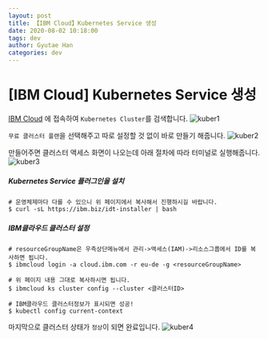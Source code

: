 ```yaml
---
layout: post
title: 【IBM Cloud】Kubernetes Service 생성
date: 2020-08-02 10:18:00
tags: dev
author: Gyutae Han
categories: dev
---
```


# [IBM Cloud] Kubernetes Service 생성

[IBM Cloud](https://cloud.ibm.com/)  에 접속하여 `Kubernetes Cluster`를 검색합니다.
![kuber1](http://localhost/content/images/2020/08/kuber1.png)

 `무료 클러스터 플랜`을 선택해주고 따로 설정할 것 없이 바로 만들기 해줍니다.
![kuber2](http://localhost/content/images/2020/08/kuber2.png)

만들어주면 클러스터 액세스 화면이 나오는데 아래 절차에 따라 터미널로 실행해줍니다.
![kuber3](http://localhost/content/images/2020/08/kuber3.png)


##### Kubernetes Service 플러그인을 설치
``` shell
# 운영체제마다 다를 수 있으니 위 페이지에서 복사해서 진행하시길 바랍니다.
$ curl -sL https://ibm.biz/idt-installer | bash
```


##### IBM클라우드 클러스터 설정

```shell
# resourceGroupName은 우측상단메뉴에서 관리->액세스(IAM)->리소스그룹에서 ID를 복사하면 됩니다.
$ ibmcloud login -a cloud.ibm.com -r eu-de -g <resourceGroupName>

# 위 페이지 내용 그대로 복사하시면 됩니다.
$ ibmcloud ks cluster config --cluster <클러스터ID>

# IBM클라우드 클러스터정보가 표시되면 성공!
$ kubectl config current-context
```



마지막으로 클러스터 상태가 `정상`이 되면 완료입니다.
![kuber4](http://localhost/content/images/2020/08/kuber4.png)